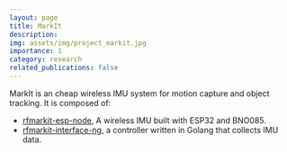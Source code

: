 ```yaml
---
layout: page
title: MarkIt
description:
img: assets/img/project_markit.jpg
importance: 1
category: research
related_publications: false
---
```


MarkIt is an cheap wireless IMU system for motion capture and object tracking. It is composed of:

- [rfmarkit-esp-node](https://github.com/robotflow-initiative/rfmarkit-esp-node), A wireless IMU built with ESP32 and BNO085.
- [rfmarkit-interface-ng](https://github.com/davidliyutong/rfmarkit-interface-ng), a controller written in Golang that collects IMU data.
